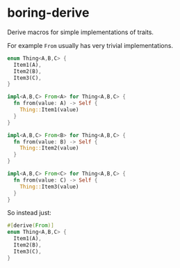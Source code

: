 # boring-derive

Derive macros for simple implementations of traits.

For example `From` usually has very trivial implementations.
```rust
enum Thing<A,B,C> {
  Item1(A),
  Item2(B),
  Item3(C),
}

impl<A,B,C> From<A> for Thing<A,B,C> {
  fn from(value: A) -> Self {
    Thing::Item1(value)
  }
}

impl<A,B,C> From<B> for Thing<A,B,C> {
  fn from(value: B) -> Self {
    Thing::Item2(value)
  }
}

impl<A,B,C> From<C> for Thing<A,B,C> {
  fn from(value: C) -> Self {
    Thing::Item3(value)
  }
}
```

So instead just:
```rust
#[derive(From)]
enum Thing<A,B,C> {
  Item1(A),
  Item2(B),
  Item3(C),
}
```
